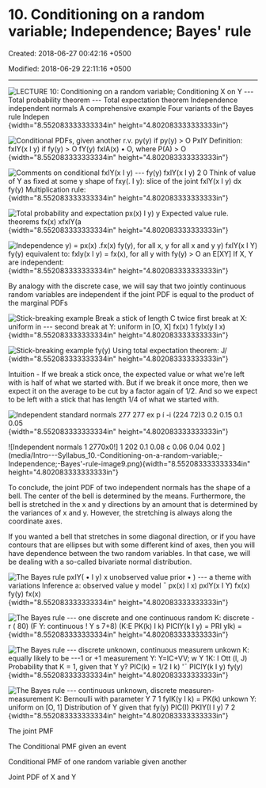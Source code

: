 # 10. Conditioning on a random variable; Independence; Bayes' rule

Created: 2018-06-27 00:42:16 +0500

Modified: 2018-06-29 22:11:16 +0500

---

![LECTURE 10: Conditioning on a random variable; Conditioning X on Y --- Total probability theorem --- Total expectation theorem Independence independent normals A comprehensive example Four variants of the Bayes rule Indepen ](media/Intro---Syllabus_10.-Conditioning-on-a-random-variable;-Independence;-Bayes'-rule-image1.png){width="8.552083333333334in" height="4.802083333333333in"}

![Conditional PDFs, given another r.v. py(y) if py(y) > O PxlY Definition: fxIY(x I y) if fy(y) > O fY(y) fxIA(x) • O, where P(A) > O ](media/Intro---Syllabus_10.-Conditioning-on-a-random-variable;-Independence;-Bayes'-rule-image2.png){width="8.552083333333334in" height="4.802083333333333in"}

![Comments on conditional fxIY(x I y) --- fy(y) fxlY(x I y) 2 0 Think of value of Y as fixed at some y shape of fxy(. I y): slice of the joint fxlY(x I y) dx fy(y) Multiplication rule: ](media/Intro---Syllabus_10.-Conditioning-on-a-random-variable;-Independence;-Bayes'-rule-image3.png){width="8.552083333333334in" height="4.802083333333333in"}

![Total probability and expectation px(x) I y) y Expected value rule. theorems fx(x) xfxlY(a ](media/Intro---Syllabus_10.-Conditioning-on-a-random-variable;-Independence;-Bayes'-rule-image4.png){width="8.552083333333334in" height="4.802083333333333in"}

![Independence y) = px(x) .fx(x) fy(y), for all x, y for all x and y y) fxlY(x I Y) fy(y) equivalent to: fxly(x I y) = fx(x), for all y with fy(y) > O an E[XY] If X, Y are independent: ](media/Intro---Syllabus_10.-Conditioning-on-a-random-variable;-Independence;-Bayes'-rule-image5.png){width="8.552083333333334in" height="4.802083333333333in"}

By analogy with the discrete case, we will say that two jointly continuous random variables are independent if the joint PDF is equal to the product of the marginal PDFs



![Stick-breaking example Break a stick of length C twice first break at X: uniform in --- second break at Y: uniform in [O, X] fx(x) 1 fylx(y I x) ](media/Intro---Syllabus_10.-Conditioning-on-a-random-variable;-Independence;-Bayes'-rule-image6.png){width="8.552083333333334in" height="4.802083333333333in"}

![Stick-breaking example fy(y) Using total expectation theorem: J/ ](media/Intro---Syllabus_10.-Conditioning-on-a-random-variable;-Independence;-Bayes'-rule-image7.png){width="8.552083333333334in" height="4.802083333333333in"}

Intuition - If we break a stick once, the expected value or what we're left with is half of what we started with. But if we break it once more, then we expect it on the average to be cut by a factor again of 1/2. And so we expect to be left with a stick that has length 1/4 of what we started with.



![Independent standard normals 277 277 ex p í -i (224 72)3 0.2 0.15 0.1 0.05 ](media/Intro---Syllabus_10.-Conditioning-on-a-random-variable;-Independence;-Bayes'-rule-image8.png){width="8.552083333333334in" height="4.802083333333333in"}

![Independent normals 1 2770x0!] 1 202 0.1 0.08 c 0.06 0.04 0.02 ](media/Intro---Syllabus_10.-Conditioning-on-a-random-variable;-Independence;-Bayes'-rule-image9.png){width="8.552083333333334in" height="4.802083333333333in"}

To conclude, the joint PDF of two independent normals has the shape of a bell. The center of the bell is determined by the means. Furthermore, the bell is stretched in the x and y directions by an amount that is determined by the variances of x and y. However, the stretching is always along the coordinate axes.

If you wanted a bell that stretches in some diagonal direction, or if you have contours that are ellipses but with some different kind of axes, then you will have dependence between the two random variables. In that case, we will be dealing with a so-called bivariate normal distribution.



![The Bayes rule pxIY( • I y) x unobserved value prior • ) --- a theme with variations Inference a: observed value y model ¯ px(x) I x) pxlY(x I Y) fx(x) fy(y) fx(x) ](media/Intro---Syllabus_10.-Conditioning-on-a-random-variable;-Independence;-Bayes'-rule-image10.png){width="8.552083333333334in" height="4.802083333333333in"}

![The Bayes rule --- one discrete and one continuous random K: discrete - r ( 80) (F Y: continuous ! Y s 7+8) (K:E PK(k) I k) PIClY(k I y) = PRI ylk) = ](media/Intro---Syllabus_10.-Conditioning-on-a-random-variable;-Independence;-Bayes'-rule-image11.png){width="8.552083333333334in" height="4.802083333333333in"}

![The Bayes rule --- discrete unknown, continuous measurem unkown K: equally likely to be ---1 or +1 measurement Y: Y=IC+VV; w Y 1K: I Ott (l, J) Probability that K = 1, given that Y y? PIC(k) = 1/2 I k) '¯ PIClY(k I y) fy(y) ](media/Intro---Syllabus_10.-Conditioning-on-a-random-variable;-Independence;-Bayes'-rule-image12.png){width="8.552083333333334in" height="4.802083333333333in"}

![The Bayes rule --- continuous unknown, discrete measuren- measurement K: Bernoulli with parameter Y 7 1 fylK(y I k) = PK(k) unkown Y: uniform on [O, 1] Distribution of Y given that fy(y) PIC(I) PKIY(I I y) 7 2 ](media/Intro---Syllabus_10.-Conditioning-on-a-random-variable;-Independence;-Bayes'-rule-image13.png){width="8.552083333333334in" height="4.802083333333333in"}

The joint PMF

The Conditional PMF given an event

Conditional PMF of one random variable given another



Joint PDF of X and Y













